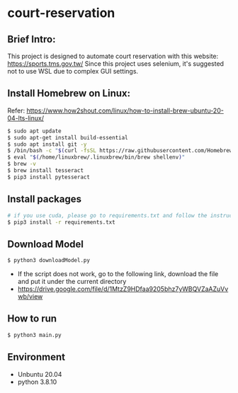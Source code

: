 # court-reservation

## Brief Intro:

This project is designed to automate court reservation with this website: https://sports.tms.gov.tw/
Since this project uses selenium, it's suggested not to use WSL due to complex GUI settings.

## Install Homebrew on Linux:

Refer: https://www.how2shout.com/linux/how-to-install-brew-ubuntu-20-04-lts-linux/

```bash
$ sudo apt update
$ sudo apt-get install build-essential
$ sudo apt install git -y
$ /bin/bash -c "$(curl -fsSL https://raw.githubusercontent.com/Homebrew/install/HEAD/install.sh)"
$ eval "$(/home/linuxbrew/.linuxbrew/bin/brew shellenv)"
$ brew -v
$ brew install tesseract
$ pip3 install pytesseract
```

## Install packages

```bash
# if you use cuda, please go to requirements.txt and follow the instruction
$ pip3 install -r requirements.txt
```

## Download Model

```bash
$ python3 downloadModel.py
```

- If the script does not work, go to the following link, download the file and put it under the current directory
- https://drive.google.com/file/d/1MtzZ9HDfaa9205bhz7yWBQVZaAZuVvwb/view

## How to run

```bash
$ python3 main.py
```

## Environment

- Unbuntu 20.04
- python 3.8.10
